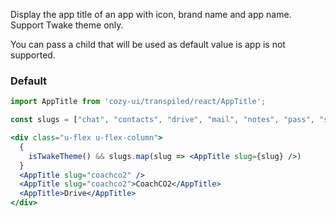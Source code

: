 
Display the app title of an app with icon, brand name and app name. Support Twake theme only.

You can pass a child that will be used as default value is app is not supported.

### Default

```jsx
import AppTitle from 'cozy-ui/transpiled/react/AppTitle';

const slugs = ["chat", "contacts", "drive", "mail", "notes", "pass", "store", "home"];

<div class="u-flex u-flex-column">
  {
    isTwakeTheme() && slugs.map(slug => <AppTitle slug={slug} />)
  }
  <AppTitle slug="coachco2" />
  <AppTitle slug="coachco2">CoachCO2</AppTitle>
  <AppTitle>Drive</AppTitle>
</div>

```
